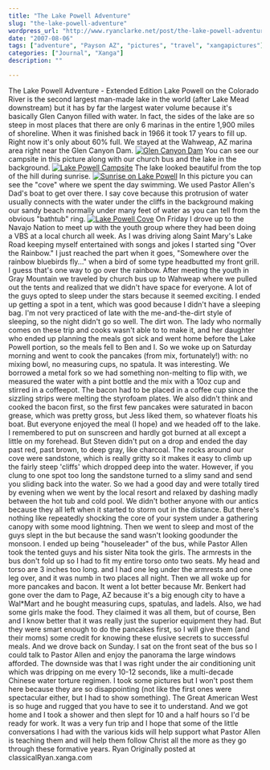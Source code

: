 ```yaml
---
title: "The Lake Powell Adventure"
slug: "the-lake-powell-adventure"
wordpress_url: "http://www.ryanclarke.net/post/the-lake-powell-adventure/"
date: "2007-08-06"
tags: ["adventure", "Payson AZ", "pictures", "travel", "xangapictures"]
categories: ["Journal", "Xanga"]
description: ""

---
```


The Lake Powell Adventure - Extended Edition
Lake Powell on the Colorado River is the second largest man-made lake in the world (after Lake Mead downstream) but it has by far the largest water volume because it's basically Glen Canyon filled with water. In fact, the sides of the lake are so steep in most places that there are only 6 marinas in the entire 1,900 miles of shoreline. When it was finished back in 1966 it took 17 years to fill up. Right now it's only about 60% full.
We stayed at the Wahweap, AZ marina area right near the Glen Canyon Dam.
 [![](http://x7a.xanga.com/5fdd9645c6030140241489/b103325772.jpg "Glen Canyon Dam")](http://photo.xanga.com/classicalRyan/7a5fd140241489/photo.html)
You can see our campsite in this picture along with our church bus and the lake in the background.
 [![](http://x51.xanga.com/980d905760330140241597/b103325871.jpg "Lake Powell Campsite")](http://photo.xanga.com/classicalRyan/51980140241597/photo.html)
The lake looked beautiful from the top of the hill during sunrise.
[![](http://xfb.xanga.com/429d664450431140241768/b103326015.jpg "Sunrise on Lake Powell")](http://photo.xanga.com/classicalRyan/fb429140241768/photo.html)
In this picture you can see the "cove" where we spent the day swimming. We used Pastor Allen's Dad's boat to get over there. I say cove because this protrusion of water usually connects with the water under the cliffs in the background making our sandy beach normally under many feet of water as you can tell from the obvious "bathtub" ring.
[![](http://x4e.xanga.com/dbb8266445168140241673/b103325932.jpg "Lake Powell Cove")](http://photo.xanga.com/classicalRyan/4edbb140241673/photo.html)
On Friday I drove up to the Navajo Nation to meet up with the youth group where they had been doing a VBS at a local church all week. As I was driving along Saint Mary's Lake Road keeping myself entertained with songs and jokes I started sing "Over the Rainbow." I just reached the part when it goes, "Somewhere over the rainbow bluebirds fly..." when a bird of some type headbutted my front grill. I guess that's one way to go over the rainbow.
After meeting the youth in Gray Mountain we traveled by church bus up to Wahweap where we pulled out the tents and realized that we didn't have space for everyone. A lot of the guys opted to sleep under the stars because it seemed exciting. I ended up getting a spot in a tent, which was good because I didn't have a sleeping bag. I'm not very practiced of late with the me-and-the-dirt style of sleeping, so the night didn't go so well. The dirt won.
The lady who normally comes on these trip and cooks wasn't able to to make it, and her daughter who ended up planning the meals got sick and went home before the Lake Powell portion, so the meals fell to Ben and I. So we woke up on Saturday morning and went to cook the pancakes (from mix, fortunately!) with: no mixing bowl, no measuring cups, no spatula. It was interesting. We borrowed a metal fork so we had something non-melting to flip with, we measured the water with a pint bottle and the mix with a 10oz cup and stirred in a coffeepot. The bacon had to be placed in a coffee cup since the sizzling strips were melting the styrofoam plates. We also didn't think and cooked the bacon first, so the first few pancakes were saturated in bacon grease, which was pretty gross, but Jess liked them, so whatever floats his boat. But everyone enjoyed the meal (I hope) and we headed off to the lake.
I remembered to put on sunscreen and hardly got burned at all except a little on my forehead. But Steven didn't put on a drop and ended the day past red, past brown, to deep gray, like charcoal. The rocks around our cove were sandstone, which is really gritty so it makes it easy to climb up the fairly steep 'cliffs' which dropped deep into the water. However, if you clung to one spot too long the sandstone turned to a slimy sand and send you sliding back into the water. So we had a good day and were totally tired by evening when we went by the local resort and relaxed by dashing madly between the hot tub and cold pool. We didn't bother anyone with our antics because they all left when it started to storm out in the distance. But there's nothing like repeatedly shocking the core of your system under a gathering canopy with some mood lightning.
Then we went to sleep and most of the guys slept in the but because the sand wasn't looking goodunder the monsoon. I ended up being "houseleader" of the bus, while Pastor Allen took the tented guys and his sister Nita took the girls. The armrests in the bus don't fold up so I had to fit my entire torso onto two seats. My head and torso are 3 inches too long. and I had one leg under the armrests and one leg over, and it was numb in two places all night.
Then we all woke up for more pancakes and bacon. It went a lot better because Mr. Benkert had gone over the dam to Page, AZ because it's a big enough city to have a Wal\*Mart and he bought measuring cups, spatulas, and ladels. Also, we had some girls make the food. They claimed it was all them, but of course, Ben and I know better that it was really just the superior equipment they had. But they were smart enough to do the pancakes first, so I will give them (and their moms) some credit for knowing these elusive secrets to successful meals.
And we drove back on Sunday. I sat on the front seat of the bus so I could talk to Pastor Allen and enjoy the panorama the large windows afforded. The downside was that I was right under the air conditioning unit which was dripping on me every 10-12 seconds, like a multi-decade Chinese water torture regimen. I took some pictures but I won't post them here because they are so disappointing (not like the first ones were spectacular either, but I had to show something). The Great American West is so huge and rugged that you have to see it to understand.
And we got home and I took a shower and then slept for 10 and a half hours so I'd be ready for work. It was a very fun trip and I hope that some of the little conversations I had with the various kids will help support what Pastor Allen is teaching them and will help them follow Christ all the more as they go through these formative years.
Ryan
Originally posted at classicalRyan.xanga.com
